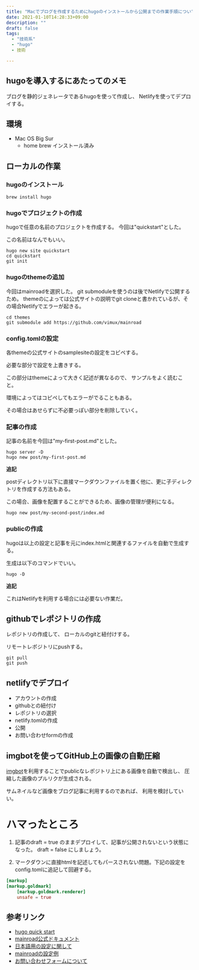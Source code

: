 ```yaml
---
title: "Macでブログを作成するためにhugoのインストールから公開までの作業手順について"
date: 2021-01-10T14:28:33+09:00
description: ""
draft: false
tags:
  - "技術系"
  - "hugo"
  - 技術

---
```


## hugoを導入するにあたってのメモ

ブログを静的ジェネレータであるhugoを使って作成し、
Netlifyを使ってデプロイする。

## 環境
- Mac OS Big Sur
  - home brew インストール済み

## ローカルの作業
### hugoのインストール

    brew install hugo

### hugoでプロジェクトの作成
hugoで任意の名前のプロジェクトを作成する。
今回は"quickstart"とした。

この名前はなんでもいい。

    hugo new site quickstart
    cd quickstart
    git init
###  hugoのthemeの追加
今回はmainroadを選択した。
git submoduleを使うのは後でNetlifyで公開するため。
themeのによっては公式サイトの説明でgit cloneと書かれているが、その場合Netlifyでエラーが起きる。

    cd themes
    git submodule add https://github.com/vimux/mainroad

### config.tomlの設定
各themeの公式サイトのsamplesiteの設定をコピペする。

必要な部分で設定を上書きする。

この部分はthemeによって大きく記述が異なるので、
サンプルをよく読むこと。

環境によってはコピペしてもエラーがでることもある。

その場合はあせらずに不必要っぽい部分を削除していく。

### 記事の作成
記事の名前を今回は"my-first-post.md"とした。

    hugo server -D
    hugo new post/my-first-post.md

**追記**

postディレクトリ以下に直接マークダウンファイルを置く他に、更に子ディレクトリを作成する方法もある。

この場合、画像を配置することができるため、画像の管理が便利になる。

    hugo new post/my-second-post/index.md

### publicの作成
hugoは以上の設定と記事を元にindex.htmlと関連するファイルを自動で生成する。

生成は以下のコマンドでいい。

    hugo -D

**追記**

これはNetlifyを利用する場合には必要ない作業だ。

## githubでレポジトリの作成
レポジトリの作成して、
ローカルのgitと紐付けする。

リモートレポジトリにpushする。

    git pull
    git push

## netlifyでデプロイ
- アカウントの作成
- githubとの紐付け
- レポジトリの選択
- netlify.tomlの作成
- 公開
- お問い合わせformの作成

## imgbotを使ってGitHub上の画像の自動圧縮
[imgbot](https://github.com/marketplace/imgbot)を利用することでpublicなレポジトリ上にある画像を自動で検出し、
圧縮した画像のプルリクが生成される。

サムネイルなど画像をブログ記事に利用するのであれば、
利用を検討していい。

# ハマったところ
1. 記事のdraft = true のままデプロイして、記事が公開されないという状態になった。
draft = false にしましょう。

2. マークダウンに直接htmlを記述してもパースされない問題。下記の設定をconfig.tomlに追記して回避する。
```toml
[markup]
[markup.goldmark]
    [markup.goldmark.renderer]
    unsafe = true
```


## 参考リンク
- [hugo quick start](https://gohugo.io/getting-started/quick-start/#step-2-create-a-new-site)
- [mainroad公式ドキュメント](https://themes.gohugo.io/mainroad/#configtoml-example)
- [日本語用の設定に関して](https://terashim.com/posts/create-hugo-blog-and-customize-mainroad-theme/)
- [mainroadの設定例](https://terashim.com/posts/create-hugo-blog-and-customize-mainroad-theme/)
- [お問い合わせフォームについて](https://manabisystem.com/how-to-add-contact-form-on-netlify/#toc2)
